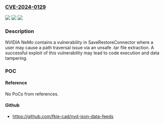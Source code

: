 ### [CVE-2024-0129](https://cve.mitre.org/cgi-bin/cvename.cgi?name=CVE-2024-0129)
![](https://img.shields.io/static/v1?label=Product&message=NeMo&color=blue)
![](https://img.shields.io/static/v1?label=Version&message=%3D%20All%20versions%20prior%20to%20r2.0.0rc0%20&color=brighgreen)
![](https://img.shields.io/static/v1?label=Vulnerability&message=CWE-22%20Improper%20Limitation%20of%20a%20Pathname%20to%20a%20Restricted%20Directory%20('Path%20Traversal')&color=brighgreen)

### Description

NVIDIA NeMo contains a vulnerability in SaveRestoreConnector where a user may cause a path traversal issue via an unsafe .tar file extraction. A successful exploit of this vulnerability may lead to code execution and data tampering.

### POC

#### Reference
No PoCs from references.

#### Github
- https://github.com/fkie-cad/nvd-json-data-feeds


